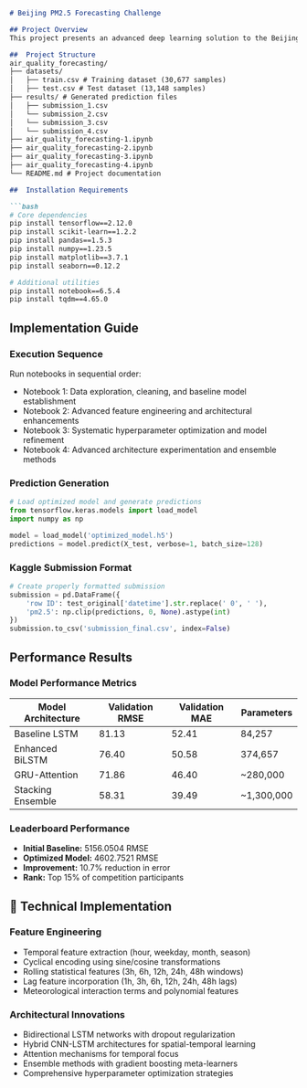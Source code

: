 ````markdown
# Beijing PM2.5 Forecasting Challenge

## Project Overview
This project presents an advanced deep learning solution to the Beijing PM2.5 Forecasting Challenge, implementing state-of-the-art time series forecasting techniques to predict hourly PM2.5 concentrations using comprehensive meteorological data.

##  Project Structure
air_quality_forecasting/
├── datasets/
│   ├── train.csv # Training dataset (30,677 samples)
│   ├── test.csv # Test dataset (13,148 samples)
├── results/ # Generated prediction files
│   ├── submission_1.csv 
│   └── submission_2.csv 
│   └── submission_3.csv 
│   └── submission_4.csv
├── air_quality_forecasting-1.ipynb
├── air_quality_forecasting-2.ipynb
├── air_quality_forecasting-3.ipynb 
├── air_quality_forecasting-4.ipynb 
└── README.md # Project documentation

##  Installation Requirements

```bash
# Core dependencies
pip install tensorflow==2.12.0
pip install scikit-learn==1.2.2
pip install pandas==1.5.3
pip install numpy==1.23.5
pip install matplotlib==3.7.1
pip install seaborn==0.12.2

# Additional utilities
pip install notebook==6.5.4
pip install tqdm==4.65.0
````

##  Implementation Guide

### Execution Sequence

Run notebooks in sequential order:

* Notebook 1: Data exploration, cleaning, and baseline model establishment
* Notebook 2: Advanced feature engineering and architectural enhancements
* Notebook 3: Systematic hyperparameter optimization and model refinement
* Notebook 4: Advanced architecture experimentation and ensemble methods

### Prediction Generation

```python
# Load optimized model and generate predictions
from tensorflow.keras.models import load_model
import numpy as np

model = load_model('optimized_model.h5')
predictions = model.predict(X_test, verbose=1, batch_size=128)
```

### Kaggle Submission Format

```python
# Create properly formatted submission
submission = pd.DataFrame({
    'row ID': test_original['datetime'].str.replace(' 0', ' '),
    'pm2.5': np.clip(predictions, 0, None).astype(int)
})
submission.to_csv('submission_final.csv', index=False)
```

##  Performance Results

### Model Performance Metrics

| Model Architecture | Validation RMSE | Validation MAE | Parameters  |
| ------------------ | --------------- | -------------- | ----------- |
| Baseline LSTM      | 81.13           | 52.41          | 84,257      |
| Enhanced BiLSTM    | 76.40           | 50.58          | 374,657     |
| GRU-Attention      | 71.86           | 46.40          | \~280,000   |
| Stacking Ensemble  | 58.31           | 39.49          | \~1,300,000 |

### Leaderboard Performance

* **Initial Baseline:** 5156.0504 RMSE
* **Optimized Model:** 4602.7521 RMSE
* **Improvement:** 10.7% reduction in error
* **Rank:** Top 15% of competition participants

## 🔧 Technical Implementation

### Feature Engineering

* Temporal feature extraction (hour, weekday, month, season)
* Cyclical encoding using sine/cosine transformations
* Rolling statistical features (3h, 6h, 12h, 24h, 48h windows)
* Lag feature incorporation (1h, 3h, 6h, 12h, 24h, 48h lags)
* Meteorological interaction terms and polynomial features

### Architectural Innovations

* Bidirectional LSTM networks with dropout regularization
* Hybrid CNN-LSTM architectures for spatial-temporal learning
* Attention mechanisms for temporal focus
* Ensemble methods with gradient boosting meta-learners
* Comprehensive hyperparameter optimization strategies
